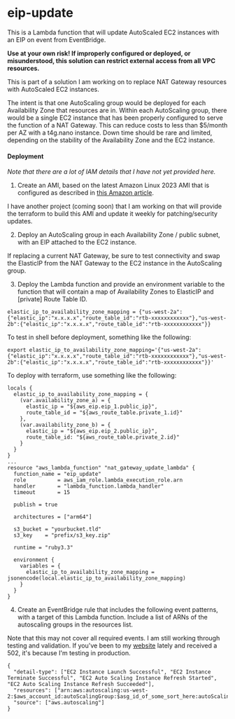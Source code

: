 # eip-update
This is a Lambda function that will update AutoScaled EC2 instances with an EIP on event from EventBridge.

**Use at your own risk!  If improperly configured or deployed, or misunderstood, this solution can restrict external access from all VPC resources.**

This is part of a solution I am working on to replace NAT Gateway resources with AutoScaled EC2 instances.

The intent is that one AutoScaling group would be deployed for each Availability Zone that resources are in.  Within each AutoScaling group, there would be a single EC2 instance that has been properly configured to serve the function of a NAT Gateway.  This can reduce costs to less than $5/month per AZ with a t4g.nano instance.  Down time should be rare and limited, depending on the stability of the Availability Zone and the EC2 instance.

#### Deployment

*Note that there are a lot of IAM details that I have not yet provided here.*

1. Create an AMI, based on the latest Amazon Linux 2023 AMI that is configured as described in [this Amazon article](https://docs.aws.amazon.com/vpc/latest/userguide/work-with-nat-instances.html).

I have another project (coming soon) that I am working on that will provide the terraform to build this AMI and update it weekly for patching/security updates.

2. Deploy an AutoScaling group in each Availability Zone / public subnet, with an EIP attached to the EC2 instance.

If replacing a current NAT Gateway, be sure to test connectivity and swap the ElasticIP from the NAT Gateway to the EC2 instance in the AutoScaling group.

3. Deploy the Lambda function and provide an environment variable to the function that will contain a map of Availability Zones to ElasticIP and [private] Route Table ID.

```
elastic_ip_to_availability_zone_mapping = {"us-west-2a":{"elastic_ip":"x.x.x.x","route_table_id":"rtb-xxxxxxxxxxxx"},"us-west-2b":{"elastic_ip":"x.x.x.x","route_table_id":"rtb-xxxxxxxxxxxx"}}
```

To test in shell before deployment, something like the following:
```
export elastic_ip_to_availability_zone_mapping='{"us-west-2a":{"elastic_ip":"x.x.x.x","route_table_id":"rtb-xxxxxxxxxxxx"},"us-west-2b":{"elastic_ip":"x.x.x.x","route_table_id":"rtb-xxxxxxxxxxxx"}}'
```

To deploy with terraform, use something like the following:

```
locals {
  elastic_ip_to_availability_zone_mapping = { 
    (var.availability_zone_a) = { 
      elastic_ip = "${aws_eip.eip_1.public_ip}",
      route_table_id = "${aws_route_table.private_1.id}"
    },  
    (var.availability_zone_b) = { 
      elastic_ip = "${aws_eip.eip_2.public_ip}",
      route_table_id: "${aws_route_table.private_2.id}"
    }   
  }
}
...
resource "aws_lambda_function" "nat_gateway_update_lambda" {
  function_name = "eip_update"
  role          = aws_iam_role.lambda_execution_role.arn
  handler       = "lambda_function.lambda_handler"
  timeout       = 15
  
  publish = true
  
  architectures = ["arm64"]
  
  s3_bucket = "yourbucket.tld"
  s3_key    = "prefix/s3_key.zip"

  runtime = "ruby3.3"
  
  environment {
    variables = {
      elastic_ip_to_availability_zone_mapping = jsonencode(local.elastic_ip_to_availability_zone_mapping)
    }
  }
}
```

4. Create an EventBridge rule that includes the following event patterns, with a target of this Lambda function.  Include a list of ARNs of the autoscaling groups in the resources list.

Note that this may not cover all required events.  I am still working through testing and validation.  If you've been to my [website](https://itsecureadmin.com/) lately and received a 502, it's because I'm testing in production.

```
{
  "detail-type": ["EC2 Instance Launch Successful", "EC2 Instance Terminate Successful", "EC2 Auto Scaling Instance Refresh Started", "EC2 Auto Scaling Instance Refresh Succeeded"],
  "resources": ["arn:aws:autoscaling:us-west-2:$aws_account_id:autoScalingGroup:$asg_id_of_some_sort_here:autoScalingGroupName/$autoscaling_group_name"],
  "source": ["aws.autoscaling"]
}
```
